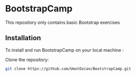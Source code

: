 # BootstrapCamp
This repository only contains basic Bootstrap exercises

## Installation
To install and run BootstrapCamp on your local machine :

Clone the repository:
```bash
git clone https://github.com/UmutOzcan/BootstrapCamp.git
```
